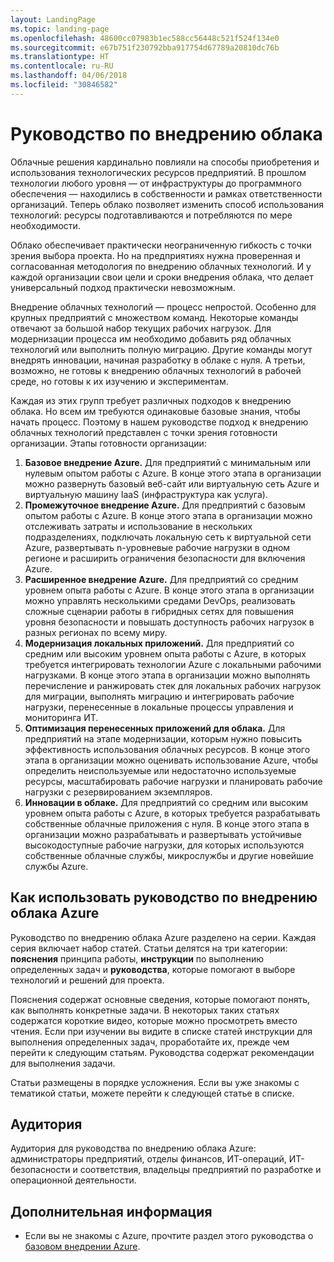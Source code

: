 ```yaml
---
layout: LandingPage
ms.topic: landing-page
ms.openlocfilehash: 48600cc07983b1ec588cc56448c521f524f134e0
ms.sourcegitcommit: e67b751f230792bba917754d67789a20810dc76b
ms.translationtype: HT
ms.contentlocale: ru-RU
ms.lasthandoff: 04/06/2018
ms.locfileid: "30846582"
---
```

# <a name="cloud-adoption-guide"></a>Руководство по внедрению облака

Облачные решения кардинально повлияли на способы приобретения и использования технологических ресурсов предприятий. В прошлом технологии любого уровня — от инфраструктуры до программного обеспечения — находились в собственности и рамках ответственности организаций. Теперь облако позволяет изменить способ использования технологий: ресурсы подготавливаются и потребляются по мере необходимости.

Облако обеспечивает практически неограниченную гибкость с точки зрения выбора проекта. Но на предприятиях нужна проверенная и согласованная методология по внедрению облачных технологий. И у каждой организации свои цели и сроки внедрения облака, что делает универсальный подход практически невозможным.

Внедрение облачных технологий — процесс непростой. Особенно для крупных предприятий с множеством команд. Некоторые команды отвечают за большой набор текущих рабочих нагрузок. Для модернизации процесса им необходимо добавить ряд облачных технологий или выполнить полную миграцию. Другие команды могут внедрять инновации, начиная разработку в облаке с нуля. А третьи, возможно, не готовы к внедрению облачных технологий в рабочей среде, но готовы к их изучению и экспериментам.

Каждая из этих групп требует различных подходов к внедрению облака. Но всем им требуются одинаковые базовые знания, чтобы начать процесс. Поэтому в нашем руководстве подход к внедрению облачных технологий представлен с точки зрения готовности организации. Этапы готовности организации:

1. **Базовое внедрение Azure.** Для предприятий с минимальным или нулевым опытом работы с Azure. В конце этого этапа в организации можно развернуть базовый веб-сайт или виртуальную сеть Azure и виртуальную машину IaaS (инфраструктура как услуга).  
2. **Промежуточное внедрение Azure.** Для предприятий с базовым опытом работы с Azure. В конце этого этапа в организации можно отслеживать затраты и использование в нескольких подразделениях, подключать локальную сеть к виртуальной сети Azure, развертывать n-уровневые рабочие нагрузки в одном регионе и расширить ограничения безопасности для включения Azure.
3. **Расширенное внедрение Azure.** Для предприятий со средним уровнем опыта работы с Azure. В конце этого этапа в организации можно управлять несколькими средами DevOps, реализовать сложные сценарии работы в гибридных сетях для повышения уровня безопасности и повышать доступность рабочих нагрузок в разных регионах по всему миру. 
4. **Модернизация локальных приложений.** Для предприятий со средним или высоким уровнем опыта работы с Azure, в которых требуется интегрировать технологии Azure с локальными рабочими нагрузками. В конце этого этапа в организации можно выполнять перечисление и ранжировать стек для локальных рабочих нагрузок для миграции, выполнять миграцию и интегрировать рабочие нагрузки, перенесенные в локальные процессы управления и мониторинга ИТ.
5. **Оптимизация перенесенных приложений для облака.** Для предприятий на этапе модернизации, которым нужно повысить эффективность использования облачных ресурсов. В конце этого этапа в организации можно оценивать использование Azure, чтобы определить неиспользуемые или недостаточно используемые ресурсы, масштабировать рабочие нагрузки и планировать рабочие нагрузки с резервированием экземпляров.
6. **Инновации в облаке.** Для предприятий со средним или высоким уровнем опыта работы с Azure, в которых требуется разрабатывать собственные облачные приложения с нуля. В конце этого этапа в организации можно разрабатывать и развертывать устойчивые высокодоступные рабочие нагрузки, для которых используются собственные облачные службы, микрослужбы и другие новейшие службы Azure.

## <a name="how-to-use-the-azure-cloud-adoption-guide"></a>Как использовать руководство по внедрению облака Azure

Руководство по внедрению облака Azure разделено на серии. Каждая серия включает набор статей. Статьи делятся на три категории: **пояснения** принципа работы, **инструкции** по выполнению определенных задач и **руководства**, которые помогают в выборе технологий и решений для проекта. 

Пояснения содержат основные сведения, которые помогают понять, как выполнять конкретные задачи. В некоторых таких статьях содержатся короткие видео, которые можно просмотреть вместо чтения. Если при изучении вы видите в списке статей инструкции для выполнения определенных задач, проработайте их, прежде чем перейти к следующим статьям. Руководства содержат рекомендации для выполнения задачи. 

Статьи размещены в порядке усложнения. Если вы уже знакомы с тематикой статьи, можете перейти к следующей статье в списке. 

## <a name="audience"></a>Аудитория

Аудитория для руководства по внедрению облака Azure: администраторы предприятий, отделы финансов, ИТ-операций, ИТ-безопасности и соответствия, владельцы предприятий по разработке и операционной деятельности.

## <a name="next-steps"></a>Дополнительная информация

* Если вы не знакомы с Azure, прочтите раздел этого руководства о [базовом внедрении Azure](adoption-intro/overview.md).
